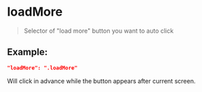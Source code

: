 # loadMore
>Selector of "load more" button you want to auto click

Example:
--
```JSON
"loadMore": ".loadMore"
```

Will click in advance while the button appears after current screen.